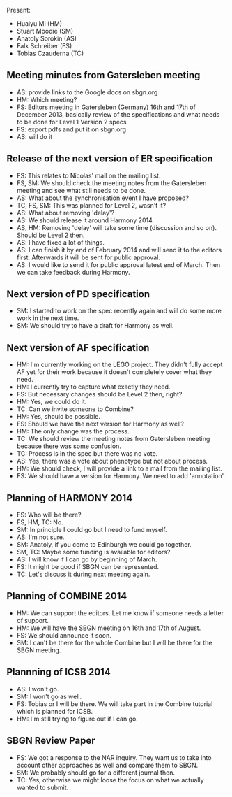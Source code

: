 Present:

-   Huaiyu Mi (HM)
-   Stuart Moodie (SM)
-   Anatoly Sorokin (AS)
-   Falk Schreiber (FS)
-   Tobias Czauderna (TC)

Meeting minutes from Gatersleben meeting
----------------------------------------

-   AS: provide links to the Google docs on sbgn.org
-   HM: Which meeting?
-   FS: Editors meeting in Gatersleben (Germany) 16th and 17th of December 2013, basically review of the specifications and what needs to be done for Level 1 Version 2 specs
-   FS: export pdfs and put it on sbgn.org
-   AS: will do it

Release of the next version of ER specification
-----------------------------------------------

-   FS: This relates to Nicolas' mail on the mailing list.
-   FS, SM: We should check the meeting notes from the Gatersleben meeting and see what still needs to be done.
-   AS: What about the synchronisation event I have proposed?
-   TC, FS, SM: This was planned for Level 2, wasn't it?
-   AS: What about removing 'delay'?
-   AS: We should release it around Harmony 2014.
-   AS, HM: Removing 'delay' will take some time (discussion and so on). Should be Level 2 then.
-   AS: I have fixed a lot of things.
-   AS: I can finish it by end of February 2014 and will send it to the editors first. Afterwards it will be sent for public approval.
-   AS: I would like to send it for public approval latest end of March. Then we can take feedback during Harmony.

Next version of PD specification
--------------------------------

-   SM: I started to work on the spec recently again and will do some more work in the next time.
-   SM: We should try to have a draft for Harmony as well.

Next version of AF specification
--------------------------------

-   HM: I'm currently working on the LEGO project. They didn't fully accept AF yet for their work because it doesn't completely cover what they need.
-   HM: I currently try to capture what exactly they need.
-   FS: But necessary changes should be Level 2 then, right?
-   HM: Yes, we could do it.
-   TC: Can we invite someone to Combine?
-   HM: Yes, should be possible.
-   FS: Should we have the next version for Harmony as well?
-   HM: The only change was the process.
-   TC: We should review the meeting notes from Gatersleben meeting because there was some confusion.
-   TC: Process is in the spec but there was no vote.
-   AS: Yes, there was a vote about phenotype but not about process.
-   HM: We should check, I will provide a link to a mail from the mailing list.
-   FS: We should have a version for Harmony. We need to add 'annotation'.

Planning of HARMONY 2014
------------------------

-   FS: Who will be there?
-   FS, HM, TC: No.
-   SM: In principle I could go but I need to fund myself.
-   AS: I'm not sure.
-   SM: Anatoly, if you come to Edinburgh we could go together.
-   SM, TC: Maybe some funding is available for editors?
-   AS: I will know if I can go by beginning of March.
-   FS: It might be good if SBGN can be represented.
-   TC: Let's discuss it during next meeting again.

Planning of COMBINE 2014
------------------------

-   HM: We can support the editors. Let me know if someone needs a letter of support.
-   HM: We will have the SBGN meeting on 16th and 17th of August.
-   FS: We should announce it soon.
-   SM: I can't be there for the whole Combine but I will be there for the SBGN meeting.

Plannning of ICSB 2014
----------------------

-   AS: I won't go.
-   SM: I won't go as well.
-   FS: Tobias or I will be there. We will take part in the Combine tutorial which is planned for ICSB.
-   HM: I'm still trying to figure out if I can go.

SBGN Review Paper
-----------------

-   FS: We got a response to the NAR inquiry. They want us to take into account other approaches as well and compare them to SBGN.
-   SM: We probably should go for a different journal then.
-   TC: Yes, otherwise we might loose the focus on what we actually wanted to submit.
